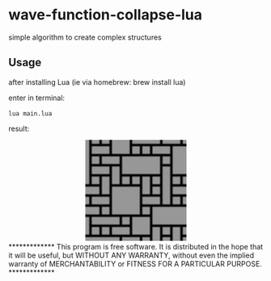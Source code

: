# wave-function-collapse-lua
simple algorithm to create complex structures

## Usage

after installing Lua (ie via homebrew: brew install lua)

enter in terminal: 
```
lua main.lua
```
result:
<div align="center"><img src="/resources/demo.png" width="200px"</img></div> 
*************
This program is free software. It is distributed in the hope that it will be useful, but WITHOUT ANY WARRANTY, without even the implied warranty of MERCHANTABILITY or FITNESS FOR A PARTICULAR PURPOSE. 
*************
